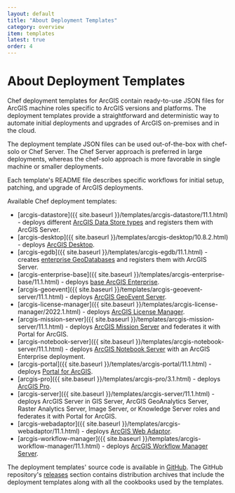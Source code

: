 ```yaml
---
layout: default
title: "About Deployment Templates"
category: overview
item: templates
latest: true
order: 4
---
```


# About Deployment Templates

Chef deployment templates for ArcGIS contain ready-to-use JSON files for ArcGIS machine roles specific to ArcGIS versions and platforms. The deployment templates provide a straightforward and deterministic way to automate initial deployments and upgrades of ArcGIS on-premises and in the cloud.

The deployment template JSON files can be used out-of-the-box with chef-solo or Chef Server. The Chef Server approach is preferred in large deployments, whereas the chef-solo approach is more favorable in single machine or smaller deployments.

Each template's README file describes specific workflows for initial setup, patching, and upgrade of ArcGIS deployments.

Available Chef deployment templates:

* [arcgis-datastore]({{ site.baseurl }}/templates/arcgis-datastore/11.1.html) - deploys different [ArcGIS Data Store types](https://enterprise.arcgis.com/en/portal/11.1/administer/windows/what-is-arcgis-data-store.htm) and registers them with ArcGIS Server.
* [arcgis-desktop]({{ site.baseurl }}/templates/arcgis-desktop/10.8.2.html) - deploys [ArcGIS Desktop](https://desktop.arcgis.com/en/).
* [arcgis-egdb]({{ site.baseurl }}/templates/arcgis-egdb/11.1.html) - creates [enterprise GeoDatabases](https://enterprise.arcgis.com/en/server/11.1/manage-data/windows/enterprise-geodatabases-and-arcgis-enterprise.htm) and registers them with ArcGIS Server.
* [arcgis-enterprise-base]({{ site.baseurl }}/templates/arcgis-enterprise-base/11.1.html) - deploys [base ArcGIS Enterprise](https://enterprise.arcgis.com/en/get-started/11.1/windows/base-arcgis-enterprise-deployment.htm).
* [arcgis-geoevent]({{ site.baseurl }}/templates/arcgis-geoevent-server/11.1.html) - deploys [ArcGIS GeoEvent Server](https://enterprise.arcgis.com/en/geoevent/).
* [arcgis-license-manager]({{ site.baseurl }}/templates/arcgis-license-manager/2022.1.html) - deploys [ArcGIS License Manager](https://desktop.arcgis.com/en/license-manager/latest/welcome.htm).
* [arcgis-mission-server]({{ site.baseurl }}/templates/arcgis-mission-server/11.1.html) - deploys [ArcGIS Mission Server](https://enterprise.arcgis.com/en/mission/) and federates it with  Portal for ArcGIS.
* [arcgis-notebook-server]({{ site.baseurl }}/templates/arcgis-notebook-server/11.1.html) - deploys [ArcGIS Notebook Server](https://enterprise.arcgis.com/en/notebook/) with an ArcGIS Enterprise deployment.
* [arcgis-portal]({{ site.baseurl }}/templates/arcgis-portal/11.1.html) - deploys [Portal for ArcGIS](https://enterprise.arcgis.com/en/portal/).
* [arcgis-pro]({{ site.baseurl }}/templates/arcgis-pro/3.1.html) - deploys [ArcGIS Pro](https://www.esri.com/en-us/arcgis/products/arcgis-pro/overview).
* [arcgis-server]({{ site.baseurl }}/templates/arcgis-server/11.1.html) - deploys ArcGIS Server in GIS Server, ArcGIS GeoAnalytics Server, Raster Analytics Server, Image Server, or Knowledge Server roles and federates it with Portal for ArcGIS.
* [arcgis-webadaptor]({{ site.baseurl }}/templates/arcgis-webadaptor/11.1.html) - deploys [ArcGIS Web Adaptor](https://enterprise.arcgis.com/en/server/11.1/install/windows/about-the-arcgis-web-adaptor.htm).
* [arcgis-workflow-manager]({{ site.baseurl }}/templates/arcgis-workflow-manager/11.1.html) - deploys [ArcGIS Workflow Manager Server](https://enterprise.arcgis.com/en/workflow/).

 The deployment templates' source code is available in [GitHub](https://github.com/Esri/arcgis-cookbook). The GitHub repository's [releases](https://github.com/Esri/arcgis-cookbook/releases) section contains distribution archives that include the deployment templates along with all the cookbooks used by the templates.
